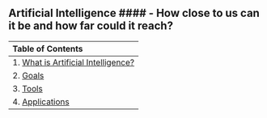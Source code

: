 ## Artificial Intelligence #### - How close to us can it be and how far could it reach?

|Table of Contents|
|:------|
| 1. [What is Artificial Intelligence?](https://github.com/balazodeldiablo/IT115/blob/main/Artificial%20Intelligence%20-%20Wiki/Artificial_Intelligence.md) |
| 2. [Goals](https://github.com/balazodeldiablo/IT115/blob/main/Artificial%20Intelligence%20-%20Wiki/Goals.md) |
| 3. [Tools](https://github.com/balazodeldiablo/IT115/blob/main/Artificial%20Intelligence%20-%20Wiki/Tools.md) |
| 4. [Applications](https://github.com/balazodeldiablo/Software-Development-Tools---Assigment-2/blob/main/Artificial%20Intelligence%20-%20Wiki/Application.md)|
